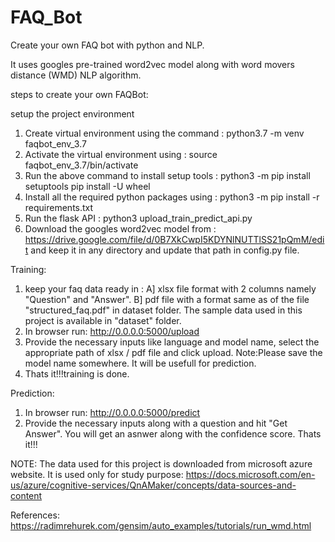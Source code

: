 # FAQ_Bot
Create your own FAQ bot with python and NLP.

It uses googles pre-trained word2vec model along with word movers distance (WMD) NLP algorithm.

steps to create your own FAQBot:

setup the project environment
1. Create virtual environment using the command : python3.7 -m venv faqbot_env_3.7
2. Activate the virtual environment using : source faqbot_env_3.7/bin/activate
3. Run the above command to install setup tools : python3 -m pip install setuptools pip install -U wheel
4. Install all the required python packages using : python3 -m pip install -r requirements.txt
5. Run the flask API : python3 upload_train_predict_api.py
6. Download the googles word2vec model from : https://drive.google.com/file/d/0B7XkCwpI5KDYNlNUTTlSS21pQmM/edit
and keep it in any directory and update that path in config.py file. 

Training:
1. keep your faq data ready in :
	A] xlsx file format with 2 columns namely "Question" and "Answer".
	B] pdf file with a format same as of the file "structured_faq.pdf" in dataset folder.
The sample data used in this project is available in "dataset" folder.
2. In browser run: http://0.0.0.0:5000/upload
3. Provide the necessary inputs like language and model name, select the appropriate path of xlsx / pdf file and click upload.
	Note:Please save the model name somewhere. It will be usefull for prediction.
4. Thats it!!!training is done.

Prediction: 
1. In browser run: http://0.0.0.0:5000/predict
2. Provide the necessary inputs along with a question and hit "Get Answer". You will get an asnwer along with the confidence score.
Thats it!!!


NOTE: The data used for this project is downloaded from microsoft azure website. It is used only for study purpose: https://docs.microsoft.com/en-us/azure/cognitive-services/QnAMaker/concepts/data-sources-and-content

References:
https://radimrehurek.com/gensim/auto_examples/tutorials/run_wmd.html


